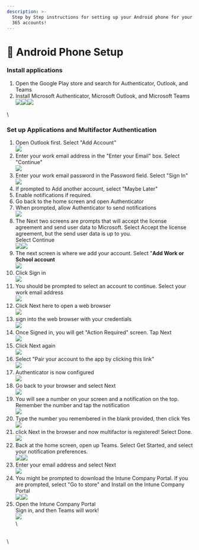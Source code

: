 ```yaml
---
description: >-
  Step by Step instructions for setting up your Android phone for your Microsoft
  365 accounts!
---
```


# 📱 Android Phone Setup

### Install applications

1. Open the Google Play store and search for Authenticator, Outlook, and Teams
2. Install Microsoft Authenticator, Microsoft Outlook, and Microsoft Teams\
   ![](../../../../.gitbook/assets/image.png)![](<../../../../.gitbook/assets/image (1).png>)![](<../../../../.gitbook/assets/image (2).png>)

\


###

### Set up Applications and Multifactor Authentication

1. Open Outlook first. Select "Add Account"\
   ![](<../../../../.gitbook/assets/image (3).png>)
2. Enter your work email address in the "Enter your Email" box. Select "Continue"\
   ![](<../../../../.gitbook/assets/image (4).png>)
3. Enter your work email password in the Password field. Select "Sign In"\
   ![](<../../../../.gitbook/assets/image (5).png>)
4. If prompted to Add another account, select "Maybe Later"
5. Enable notifications if required.
6. Go back to the home screen and open Authenticator
7. When prompted, allow Authenticator to send notifications\
   ![](<../../../../.gitbook/assets/image (50).png>)
8. The Next two screens are prompts that will accept the license agreement and send user data to Microsoft. Select Accept the license agreement, but the send user data is up to you.\
   Select Continue\
   ![](<../../../../.gitbook/assets/image (51).png>)![](<../../../../.gitbook/assets/image (52).png>)
9. The next screen is where we add your account. Select "**Add Work or School account**\
   ![](<../../../../.gitbook/assets/image (53).png>)
10. Click Sign in\
    ![](<../../../../.gitbook/assets/image (54).png>)
11. You should be prompted to select an account to continue. Select your work email address\
    ![](<../../../../.gitbook/assets/image (55).png>)
12. Click Next here to open a web browser\
    ![](<../../../../.gitbook/assets/image (56).png>)
13. sign into the web browser with your credentials\
    ![](<../../../../.gitbook/assets/image (57).png>)
14. Once Signed in, you will get "Action Required" screen. Tap Next\
    ![](<../../../../.gitbook/assets/image (58).png>)
15. Click Next again\
    ![](<../../../../.gitbook/assets/image (59).png>)
16. Select "Pair your account to the app by clicking this link"\
    ![](<../../../../.gitbook/assets/image (60).png>)
17. Authenticator is now configured\
    ![](<../../../../.gitbook/assets/image (61).png>)
18. Go back to your browser and select Next\
    ![](<../../../../.gitbook/assets/image (62).png>)
19. You will see a number on your screen and a notification on the top. Remember the number and tap the notification\
    ![](<../../../../.gitbook/assets/image (63).png>)
20. Type the number you remembered in the blank provided, then click Yes\
    ![](<../../../../.gitbook/assets/image (64).png>)
21. click Next in the browser and now multifactor is registered! Select Done.\
    ![](<../../../../.gitbook/assets/image (65).png>)
22. Back at the home screen, open up Teams. Select Get Started, and select your notification preferences.\
    ![](<../../../../.gitbook/assets/image (66).png>)![](<../../../../.gitbook/assets/image (67).png>)
23. Enter your email address and select Next\
    ![](<../../../../.gitbook/assets/image (68).png>)
24. You might be prompted to download the Intune Company Portal. If you are prompted, select "Go to store" and Install on the Intune Company Portal\
    ![](<../../../../.gitbook/assets/image (69).png>)![](<../../../../.gitbook/assets/image (70).png>)
25. Open the Intune Company Portal\
    Sign in, and then Teams will work!\
    ![](<../../../../.gitbook/assets/image (71).png>)\
    \


\
\
